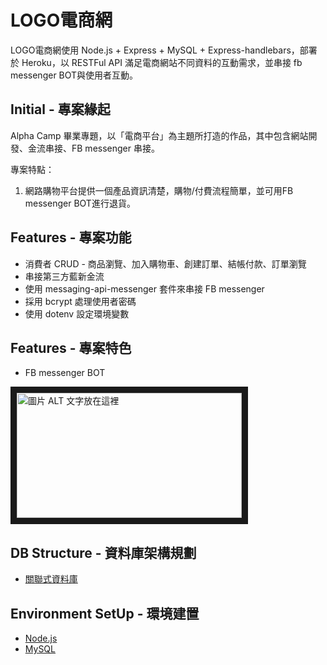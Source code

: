 

# LOGO電商網

LOGO電商網使用 Node.js + Express + MySQL + Express-handlebars，部署於 Heroku，以 RESTFul API 滿足電商網站不同資料的互動需求，並串接 fb messenger BOT與使用者互動。

## Initial - 專案緣起

Alpha Camp 畢業專題，以「電商平台」為主題所打造的作品，其中包含網站開發、金流串接、FB messenger 串接。

專案特點：

1. 網路購物平台提供一個產品資訊清楚，購物/付費流程簡單，並可用FB messenger BOT進行退貨。

## Features - 專案功能

- 消費者 CRUD - 商品瀏覽、加入購物車、創建訂單、結帳付款、訂單瀏覽
- 串接第三方藍新金流
- 使用 messaging-api-messenger 套件來串接 FB messenger
- 採用 bcrypt 處理使用者密碼
- 使用 dotenv 設定環境變數

## Features - 專案特色
- FB messenger BOT

<a href="http://www.youtube.com/watch?feature=player_embedded&v=GwZbTqTsjyc
" target="_blank"><img src="http://img.youtube.com/vi/GwZbTqTsjyc/0.jpg" 
alt="圖片 ALT 文字放在這裡" width="360" height="200" border="10" /></a>


## DB Structure - 資料庫架構規劃

- [關聯式資料庫](https://drive.google.com/file/d/14l0dbmis8QK5ZiWyS7K7Axd9MsZIB47Q/view?usp=sharing)


## Environment SetUp - 環境建置

- [Node.js](https://nodejs.org/en/)
- [MySQL](https://www.mysql.com/)
